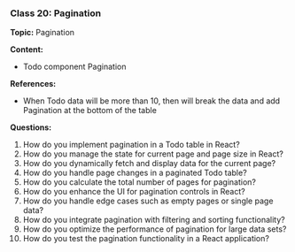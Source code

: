 ### Class 20: Pagination

**Topic:** Pagination

**Content:**

- Todo component Pagination

**References:**

- When Todo data will be more than 10, then will break the data and add Pagination at the bottom of the table

**Questions:**

1. How do you implement pagination in a Todo table in React?
2. How do you manage the state for current page and page size in React?
3. How do you dynamically fetch and display data for the current page?
4. How do you handle page changes in a paginated Todo table?
5. How do you calculate the total number of pages for pagination?
6. How do you enhance the UI for pagination controls in React?
7. How do you handle edge cases such as empty pages or single page data?
8. How do you integrate pagination with filtering and sorting functionality?
9. How do you optimize the performance of pagination for large data sets?
10. How do you test the pagination functionality in a React application?

